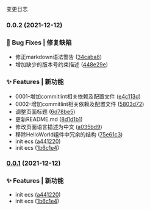 变更日志
### 0.0.2 (2021-12-12)


### 🐛 Bug Fixes | 修复缺陷

* 修正markdown语法警告 ([34caba8](https://github.com/JL-Code/automation-vue/commit/34caba86f7a01e0cd67981ddcfd6ae9b38eac2ac))
* 增加缺少的版本号约束描述 ([448e29e](https://github.com/JL-Code/automation-vue/commit/448e29e97248a35734d15901e9d855f01bb64bcf))


### ✨ Features | 新功能

* 0001-增加commitlint相关依赖及配置文件 ([e4c113d](https://github.com/JL-Code/automation-vue/commit/e4c113d1503e46a62b6c32c4aa04883b77711ac9))
* 0002-增加commitlint相关依赖及配置文件 ([5803d72](https://github.com/JL-Code/automation-vue/commit/5803d72ab09f6ada371712a8c5a94d2f7ff3ef2e))
* 调整页面标题 ([6d78be5](https://github.com/JL-Code/automation-vue/commit/6d78be51459f0b95473eb70d30d67f73781b478c))
* 更新README.md ([8d1d1b1](https://github.com/JL-Code/automation-vue/commit/8d1d1b1c8267e9e3ba2506b3d6264dca23d4bf36))
* 修改页面语言描述为中文 ([a035bd9](https://github.com/JL-Code/automation-vue/commit/a035bd9a9f4a42a65e4e67a842cbfe58cc0104f6))
* 移除HelloWorld组件中冗余的结构 ([75e61c3](https://github.com/JL-Code/automation-vue/commit/75e61c3a7131d47dd230bee7ae2610af2c8ed657))
* init ecs ([a441220](https://github.com/JL-Code/automation-vue/commit/a4412200472b8f5858fd591c232af51937a0669b))
* init ecs ([1b6c1e4](https://github.com/JL-Code/automation-vue/commit/1b6c1e4b206978cc0937cce3fd243d8aefeef107))

### [0.0.1](https://github.com/JL-Code/automation-vue/compare/v2.2.1...v0.0.1) (2021-12-12)

### ✨ Features | 新功能

* init ecs ([a441220](https://github.com/JL-Code/automation-vue/commit/a4412200472b8f5858fd591c232af51937a0669b))
* init ecs ([1b6c1e4](https://github.com/JL-Code/automation-vue/commit/1b6c1e4b206978cc0937cce3fd243d8aefeef107))
